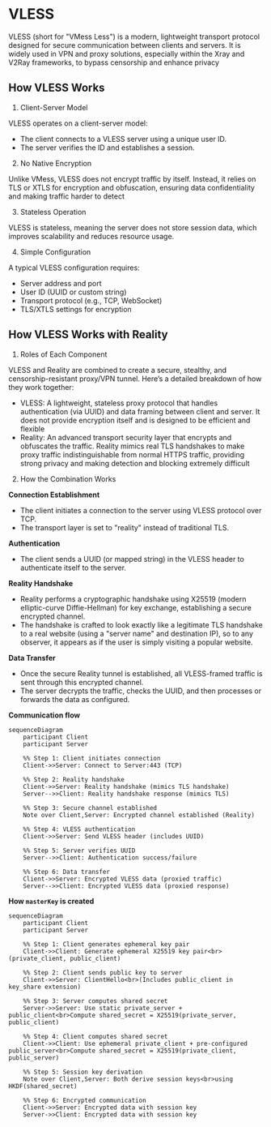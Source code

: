 # VLESS

VLESS (short for "VMess Less") is a modern, lightweight transport protocol designed for secure communication between clients and servers.
It is widely used in VPN and proxy solutions, especially within the Xray and V2Ray frameworks, to bypass censorship and enhance privacy

## How VLESS Works

1. Client-Server Model

VLESS operates on a client-server model:

- The client connects to a VLESS server using a unique user ID.
- The server verifies the ID and establishes a session.

2. No Native Encryption

Unlike VMess, VLESS does not encrypt traffic by itself. Instead, it relies on TLS or XTLS for encryption and obfuscation, ensuring data confidentiality and making traffic harder to detect

3. Stateless Operation

VLESS is stateless, meaning the server does not store session data, which improves scalability and reduces resource usage.

4. Simple Configuration

A typical VLESS configuration requires:

- Server address and port
- User ID (UUID or custom string)
- Transport protocol (e.g., TCP, WebSocket)
- TLS/XTLS settings for encryption

## How VLESS Works with Reality

1. Roles of Each Component

VLESS and Reality are combined to create a secure, stealthy, and censorship-resistant proxy/VPN tunnel. Here’s a detailed breakdown of how they work together:

- VLESS: A lightweight, stateless proxy protocol that handles authentication (via UUID) and data framing between client and server. It does not provide encryption itself and is designed to be efficient and flexible
- Reality: An advanced transport security layer that encrypts and obfuscates the traffic. Reality mimics real TLS handshakes to make proxy traffic indistinguishable from normal HTTPS traffic, providing strong privacy and making detection and blocking extremely difficult

2. How the Combination Works

**Connection Establishment**

- The client initiates a connection to the server using VLESS protocol over TCP.
- The transport layer is set to "reality" instead of traditional TLS.

**Authentication**

- The client sends a UUID (or mapped string) in the VLESS header to authenticate itself to the server.

**Reality Handshake**

- Reality performs a cryptographic handshake using X25519 (modern elliptic-curve Diffie-Hellman) for key exchange, establishing a secure encrypted channel.
- The handshake is crafted to look exactly like a legitimate TLS handshake to a real website (using a "server name" and destination IP), so to any observer, it appears as if the user is simply visiting a popular website.

**Data Transfer**

- Once the secure Reality tunnel is established, all VLESS-framed traffic is sent through this encrypted channel.
- The server decrypts the traffic, checks the UUID, and then processes or forwards the data as configured.

**Communication flow**

```mermaid
sequenceDiagram
    participant Client
    participant Server

    %% Step 1: Client initiates connection
    Client->>Server: Connect to Server:443 (TCP)

    %% Step 2: Reality handshake
    Client->>Server: Reality handshake (mimics TLS handshake)
    Server-->>Client: Reality handshake response (mimics TLS)

    %% Step 3: Secure channel established
    Note over Client,Server: Encrypted channel established (Reality)

    %% Step 4: VLESS authentication
    Client->>Server: Send VLESS header (includes UUID)

    %% Step 5: Server verifies UUID
    Server-->>Client: Authentication success/failure

    %% Step 6: Data transfer
    Client->>Server: Encrypted VLESS data (proxied traffic)
    Server-->>Client: Encrypted VLESS data (proxied response)
```

**How `masterKey` is created**

```mermaid
sequenceDiagram
    participant Client
    participant Server

    %% Step 1: Client generates ephemeral key pair
    Client->>Client: Generate ephemeral X25519 key pair<br>(private_client, public_client)

    %% Step 2: Client sends public key to server
    Client->>Server: ClientHello<br>(Includes public_client in key_share extension)

    %% Step 3: Server computes shared secret
    Server->>Server: Use static private_server + public_client<br>Compute shared_secret = X25519(private_server, public_client)

    %% Step 4: Client computes shared secret
    Client->>Client: Use ephemeral private_client + pre-configured public_server<br>Compute shared_secret = X25519(private_client, public_server)

    %% Step 5: Session key derivation
    Note over Client,Server: Both derive session keys<br>using HKDF(shared_secret)

    %% Step 6: Encrypted communication
    Client->>Server: Encrypted data with session key
    Server->>Client: Encrypted data with session key
```
